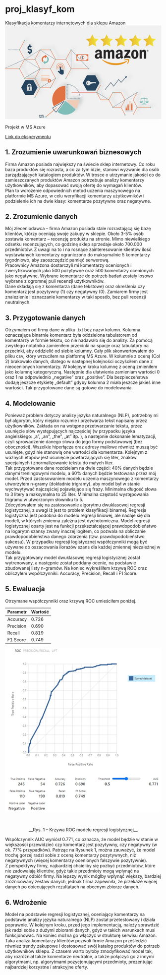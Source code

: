 # proj_klasyf_kom
Klasyfikacja komentarzy internetowych dla sklepu Amazon
![Amazon](https://github.com/TheLordWeirdSloughFeg/proj_klasyf_kom/blob/main/Sentiment%20Analysis%20of%20Amazon%20Reviews.jpg)

Projekt w MS Azure


[Link do eksperymentu](https://gallery.cortanaintelligence.com/Experiment/Klasyfikacja-komentarzy-internetowych-dla-sklepu-Amazon)


## 1. Zrozumienie uwarunkowań biznesowych
Firma Amazon posiada największy na świecie sklep internetowy. Co roku baza produktów się rozrasta, a co za tym idzie, stanowi wyzwanie dla osób zarządzających katalogiem produktów. W trosce o utrzymanie jakości co do zamieszczanych produktów Amazon potrzebuje analizy komentarzy użytkowników, aby dopasować swoją ofertę do wymagań klientów.<br />
Plan to wdrożenie odpowiednich metod uczenia maszynowego na platformie MS Azure, w celu weryfikacji komentarzy użytkowników i podzielenie ich na dwie klasy: komentarze pozytywne oraz negatywne.

## 2. Zrozumienie danych 
Mój zleceniodawca – firma Amazon posiada stale rozrastającą się bazę klientów, którzy oceniają swoje zakupy w sklepie. Około 3-5% osób zostawia komentarz – recenzję produktu na stronie. Mimo niewielkiego odsetku recenzujących, co godzinę sklep sprzedaje około 700.000 przedmiotów. Z uwagi na to i na rosnące zainteresowanie klientów ilość wystawianych komentarzy ograniczono do maksymalnie 5 komentarzy tygodniowo, aby zaoszczędzić pamięć serwerową.<br />
Pracownicy Amazona dostarczyli mi komentarzy ocenionych i zweryfikowanych jako 500 pozytywne oraz 500 komentarzy ocenionych jako negatywne. Wybrane komentarze do potrzeb badań zostały losowo wybrane z ogromnej puli recenzji użytkowników.<br />
Dane składają się z komentarza (dane tekstowe) oraz określenia czy komentarz jest pozytywny (1) czy negatywny (0). Zamiarem firmy jest znalezienie i oznaczanie komentarzy w taki sposób, bez puli recenzji neutralnych.

## 3. Przygotowanie danych 
Otrzymałem od firmy dane w pliku .txt bez nazw kolumn. Kolumna oznaczająca binarnie komentarz była oddzielona tabulatorem od komentarzy w formie tekstu, co nie nadawało się do analizy. Za pomocą zwykłego notatnika zamieniłem przecinki na spacje oraz tabulatory na przecinki, aby oddzielić od siebie kolumny. Cały plik skonwertowałem do pliku csv, który wrzuciłem na platformę MS Azure. W kolumnie z oceną (Col 2) brakowało danych, dlatego w następnej kolejności oczyściłem dane z nieocenionych komentarzy. W kolejnym kroku kolumnę z oceną zmieniłem jako kolumnę kategoryczną. Następnie dla ułatwienia zamieniam wartości 0 oraz 1 na odpowiednio „negative” oraz „positive”. Dla bezpieczeństwa dodaję jeszcze etykietę „default” gdyby kolumna 2 miała jeszcze jakieś inne wartości. Tak przygotowane dane są gotowe do modelowania.

## 4. Modelowanie
Ponieważ problem dotyczy analizy języka naturalnego (NLP), potrzebny mi był algorytm, który niejako rozumie i przetwarza tekst napisany przez użytkowników. Zakłada on na wstępne przetwarzanie tekstu, przez usunięcie słów występujących najczęściej (w przypadku języka angielskiego: „a”, „an”, „the”, „at” itp. ), a następnie dokonanie lematyzacji, czyli sprowadzenie danego słowa do jego formy podstawowej (bez oboczności). Wszelkie hiperłącza oraz adresy mailowe również muszą być usunięte, gdyż nie stanowią one wartości dla komentarza. Kolejnym z ważnych etapów jest usunięcie powtarzających się liter, znaków specjalnych i znormalizowanie tekstu do małych liter.<br />
Tak przygotowane dane rozdzielam na dwie części: 40% danych będzie danymi treningowymi modelu, a 60% danych będzie testowana przez mój model.
Przed zastosowaniem modelu uczenia maszynowego z komentarzy utworzyłem n-gramy (dokładnie trigramy), aby model był w stanie wychwytywać najczęściej pojawiające się frazy. Minimalna długość słowa to 3 litery a maksymalna to 25 liter. Minimalna częstość występowania trigramu w utworzonym słowniku to 5.<br />
Zdecydowałem się na zastosowanie algorytmu dwuklasowej regresji logistycznej, z uwagi iż jest to problem klasyfikacji binarnej. Regresja logistyczna jest podobna do modelu regresji liniowej, ale nadaje się dla modeli, w których zmienna zależna jest dychotomiczna. Model regresji logistycznej oparty jest na funkcji przekształcającej prawdopodobieństwo na logarytm szansy zwany inaczej logitem, co pozwala na obliczanie prawdopodobieństwa danego zdarzenia (tzw. prawdopodobieństwo sukcesu). W przypadku regresji logistycznej współczynniki mogą być używane do oszacowania ilorazów szans dla każdej zmiennej niezależnej w modelu.<br />
Tak przygotowany model dwuklasowej regresji logistycznej został wytrenowany, a następnie został poddany ocenie, na podstawie zbudowanej listy n-gramów. Na koniec wykreśliłem krzywą ROC oraz obliczyłem współczynniki: Accuracy, Precision, Recall i F1 Score.

## 5. Ewaluacja
Otrzymane współczynniki oraz krzywą ROC umieściłem poniżej.
<p align="center">
  
| Parametr | Wartość |
| ----------- | ----------- |
| Accuracy | 0.726 |
| Precision |  0.690 |
| Recall | 0.819 |
| F1 Score | 0.749 |

</p>

<p align="center">
  <img src="https://github.com/TheLordWeirdSloughFeg/proj_klasyf_kom/blob/main/roc_azure.jpg" />
</p>
<br />
<p align="center">
  __Rys. 1 – Krzywa ROC modelu regresji logistycznej__
</p>

Współczynnik AUC wyniósł 0.771, co oznacza, że model będzie w stanie w większości przewidzieć czy komentarz jest pozytywny, czy negatywny (w ok. 77% przypadków). Patrząc na Rysunek 1, można zauważyć, że model trochę gorzej radzi sobie z oceną komentarzy pozytywnych, niż negatywnych (więcej komentarzy ocenionych fałszywie pozytywnie).<br />
Z perspektywy firmy, najbardziej chcieliby się pozbyć przedmiotów, które nie zadowalają klientów, gdyż takie przedmioty mogą wpłynąć na negatywny odbiór firmy. Na lepszy wynik mógłby wpłynąć większy, bardziej zróżnicowany zestaw danych, jednak firma zapewniła, że przekaże więcej danych po obiecujących rezultatach na obecnym zbiorze danych.

## 6. Wdrożenie
Model na podstawie regresji logistycznej, oceniający komentarzy na podstawie analizy języka naturalnego (NLP) został przetestowany i działa poprawnie. W kolejnym kroku, przed jego implementacją, należy sprawdzić jak radzi sobie z dużymi zbiorami danych, gdyż w takich warunkach musi funkcjonować. Na koniec można go włączyć w strukturę serwisu Amazon. Taka analiza komentarzy klientów pozwoli firmie Amazon prześledzić również trendy zakupowe i dostosować swój katalog produktów do potrzeb użytkowników sklepu. Z czasem warto byłoby zmodyfikować model tak, aby rozróżniał także komentarze neutralne, a także połączyć go z innymi algorytmami, np. algorytmami pozycjonującymi przedmioty, prezentując najbardziej korzystne i atrakcyjne oferty.
